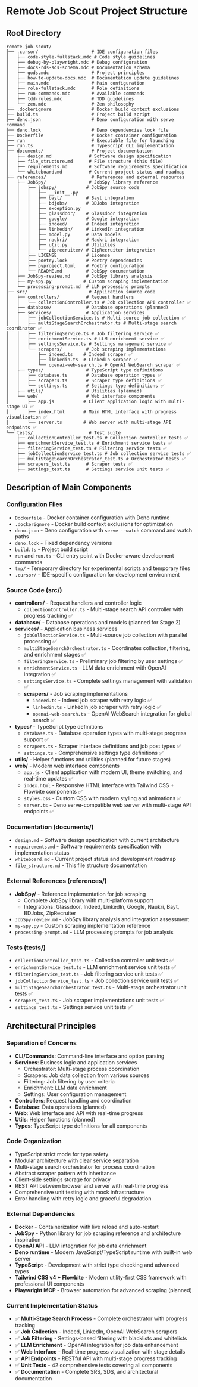 # Remote Job Scout Project Structure

## Root Directory

```
remote-job-scout/
├── .cursor/                    # IDE configuration files
│   ├── code-style-fullstack.mdc # Code style guidelines
│   ├── debug-by-playwright.mdc # Debug configuration
│   ├── docs-rds-sds-schema.mdc # Documentation schema
│   ├── gods.mdc                # Project principles
│   ├── how-to-update-docs.mdc  # Documentation update guidelines
│   ├── main.mdc                # Main configuration
│   ├── role-fullstack.mdc      # Role definitions
│   ├── run-commands.mdc        # Available commands
│   ├── tdd-rules.mdc           # TDD guidelines
│   └── zen.mdc                 # Zen philosophy
├── .dockerignore               # Docker build context exclusions
├── build.ts                    # Project build script
├── deno.json                   # Deno configuration with serve command
├── deno.lock                   # Deno dependencies lock file
├── Dockerfile                  # Docker container configuration
├── run                         # Executable file for launching
├── run.ts                      # TypeScript CLI implementation
├── documents/                  # Project documentation
│   ├── design.md              # Software design specification
│   ├── file_structure.md      # File structure (this file)
│   ├── requirements.md        # Software requirements specification
│   └── whiteboard.md          # Current project status and roadmap
├── references/                 # References and external resources
│   ├── JobSpy/                # JobSpy library reference
│   │   ├── jobspy/           # JobSpy source code
│   │   │   ├── __init__.py
│   │   │   ├── bayt/         # Bayt integration
│   │   │   ├── bdjobs/       # BDJobs integration
│   │   │   ├── exception.py
│   │   │   ├── glassdoor/    # Glassdoor integration
│   │   │   ├── google/       # Google integration
│   │   │   ├── indeed/       # Indeed integration
│   │   │   ├── linkedin/     # LinkedIn integration
│   │   │   ├── model.py      # Data models
│   │   │   ├── naukri/       # Naukri integration
│   │   │   ├── util.py       # Utilities
│   │   │   └── ziprecruiter/ # ZipRecruiter integration
│   │   ├── LICENSE           # License
│   │   ├── poetry.lock       # Poetry dependencies
│   │   ├── pyproject.toml    # Poetry configuration
│   │   └── README.md         # JobSpy documentation
│   ├── JobSpy-review.md      # JobSpy library analysis
│   ├── my-spy.py            # Custom scraping implementation
│   └── processing-prompt.md  # LLM processing prompts
├── src/                       # Application source code
│   ├── controllers/          # Request handlers
│   │   └── collectionController.ts # Job collection API controller ✅
│   ├── database/             # Database operations (planned)
│   ├── services/             # Application services
│   │   ├── jobCollectionService.ts # Multi-source job collection ✅
│   │   ├── multiStageSearchOrchestrator.ts # Multi-stage search coordinator ✅
│   │   ├── filteringService.ts # Job filtering service ✅
│   │   ├── enrichmentService.ts # LLM enrichment service ✅
│   │   ├── settingsService.ts # Settings management service ✅
│   │   └── scrapers/         # Job scraping implementations
│   │       ├── indeed.ts    # Indeed scraper ✅
│   │       ├── linkedin.ts  # LinkedIn scraper ✅
│   │       └── openai-web-search.ts # OpenAI WebSearch scraper ✅
│   ├── types/                # TypeScript type definitions
│   │   ├── database.ts       # Database operation types ✅
│   │   ├── scrapers.ts       # Scraper type definitions ✅
│   │   └── settings.ts       # Settings type definitions ✅
│   ├── utils/                # Utilities (planned)
│   └── web/                  # Web interface components
│       ├── app.js           # Client application logic with multi-stage UI ✅
│       ├── index.html       # Main HTML interface with progress visualization ✅
│       └── server.ts        # Web server with multi-stage API endpoints ✅
└── tests/                     # Test suite
    ├── collectionController_test.ts # Collection controller tests ✅
    ├── enrichmentService_test.ts # Enrichment service tests ✅
    ├── filteringService_test.ts # Filtering service tests ✅
    ├── jobCollectionService_test.ts # Job collection service tests ✅
    ├── multiStageSearchOrchestrator_test.ts # Orchestrator tests ✅
    ├── scrapers_test.ts      # Scraper tests ✅
    ├── settings_test.ts      # Settings service unit tests ✅
```

## Description of Main Components

### Configuration Files

- `Dockerfile` - Docker container configuration with Deno runtime
- `.dockerignore` - Docker build context exclusions for optimization
- `deno.json` - Deno configuration with `serve --watch` command and watch paths
- `deno.lock` - Fixed dependency versions
- `build.ts` - Project build script
- `run` and `run.ts` - CLI entry point with Docker-aware development commands
- `tmp/` - Temporary directory for experimental scripts and temporary files
- `.cursor/` - IDE-specific configuration for development environment

### Source Code (src/)

- **controllers/** - Request handlers and controller logic
  - `collectionController.ts` - Multi-stage search API controller with progress
    tracking ✅
- **database/** - Database operations and models (planned for Stage 2)
- **services/** - Application business services
  - `jobCollectionService.ts` - Multi-source job collection with parallel
    processing ✅
  - `multiStageSearchOrchestrator.ts` - Coordinates collection, filtering, and
    enrichment stages ✅
  - `filteringService.ts` - Preliminary job filtering by user settings ✅
  - `enrichmentService.ts` - LLM data enrichment with OpenAI integration ✅
  - `settingsService.ts` - Complete settings management with validation ✅
  - **scrapers/** - Job scraping implementations
    - `indeed.ts` - Indeed job scraper with retry logic ✅
    - `linkedin.ts` - LinkedIn job scraper with retry logic ✅
    - `openai-web-search.ts` - OpenAI WebSearch integration for global search ✅
- **types/** - TypeScript type definitions
  - `database.ts` - Database operation types with multi-stage progress support
    ✅
  - `scrapers.ts` - Scraper interface definitions and job post types ✅
  - `settings.ts` - Comprehensive settings type definitions ✅
- **utils/** - Helper functions and utilities (planned for future stages)
- **web/** - Modern web interface components
  - `app.js` - Client application with modern UI, theme switching, and real-time
    updates ✅
  - `index.html` - Responsive HTML interface with Tailwind CSS + Flowbite
    components ✅
  - `styles.css` - Custom CSS with modern styling and animations ✅
  - `server.ts` - Deno serve-compatible web server with multi-stage API
    endpoints ✅

### Documentation (documents/)

- `design.md` - Software design specification with current architecture
- `requirements.md` - Software requirements specification with implementation
  status
- `whiteboard.md` - Current project status and development roadmap
- `file_structure.md` - This file structure documentation

### External References (references/)

- **JobSpy/** - Reference implementation for job scraping
  - Complete JobSpy library with multi-platform support
  - Integrations: Glassdoor, Indeed, LinkedIn, Google, Naukri, Bayt, BDJobs,
    ZipRecruiter
- `JobSpy-review.md` - JobSpy library analysis and integration assessment
- `my-spy.py` - Custom scraping implementation reference
- `processing-prompt.md` - LLM processing prompts for job analysis

### Tests (tests/)

- `collectionController_test.ts` - Collection controller unit tests ✅
- `enrichmentService_test.ts` - LLM enrichment service unit tests ✅
- `filteringService_test.ts` - Job filtering service unit tests ✅
- `jobCollectionService_test.ts` - Job collection service unit tests ✅
- `multiStageSearchOrchestrator_test.ts` - Multi-stage orchestrator unit tests
  ✅
- `scrapers_test.ts` - Job scraper implementations unit tests ✅
- `settings_test.ts` - Settings service unit tests ✅

## Architectural Principles

### Separation of Concerns

- **CLI/Commands**: Command-line interface and option parsing
- **Services**: Business logic and application services
  - Orchestrator: Multi-stage process coordination
  - Scrapers: Job data collection from various sources
  - Filtering: Job filtering by user criteria
  - Enrichment: LLM data enrichment
  - Settings: User configuration management
- **Controllers**: Request handling and coordination
- **Database**: Data operations (planned)
- **Web**: Web interface and API with real-time progress
- **Utils**: Helper functions (planned)
- **Types**: TypeScript type definitions for all components

### Code Organization

- TypeScript strict mode for type safety
- Modular architecture with clear service separation
- Multi-stage search orchestrator for process coordination
- Abstract scraper pattern with inheritance
- Client-side settings storage for privacy
- REST API between browser and server with real-time progress
- Comprehensive unit testing with mock infrastructure
- Error handling with retry logic and graceful degradation

### External Dependencies

- **Docker** - Containerization with live reload and auto-restart
- **JobSpy** - Python library for job scraping reference and architecture
  inspiration
- **OpenAI API** - LLM integration for job data enrichment
- **Deno runtime** - Modern JavaScript/TypeScript runtime with built-in web
  server
- **TypeScript** - Development with strict type checking and advanced types
- **Tailwind CSS v4 + Flowbite** - Modern utility-first CSS framework with
  professional UI components
- **Playwright MCP** - Browser automation for advanced scraping (planned)

### Current Implementation Status

- ✅ **Multi-Stage Search Process** - Complete orchestrator with progress
  tracking
- ✅ **Job Collection** - Indeed, LinkedIn, OpenAI WebSearch scrapers
- ✅ **Job Filtering** - Settings-based filtering with blacklists and whitelists
- ✅ **LLM Enrichment** - OpenAI integration for job data enhancement
- ✅ **Web Interface** - Real-time progress visualization with stage details
- ✅ **API Endpoints** - RESTful API with multi-stage progress tracking
- ✅ **Unit Tests** - 42 comprehensive tests covering all components
- ✅ **Documentation** - Complete SRS, SDS, and architectural documentation
